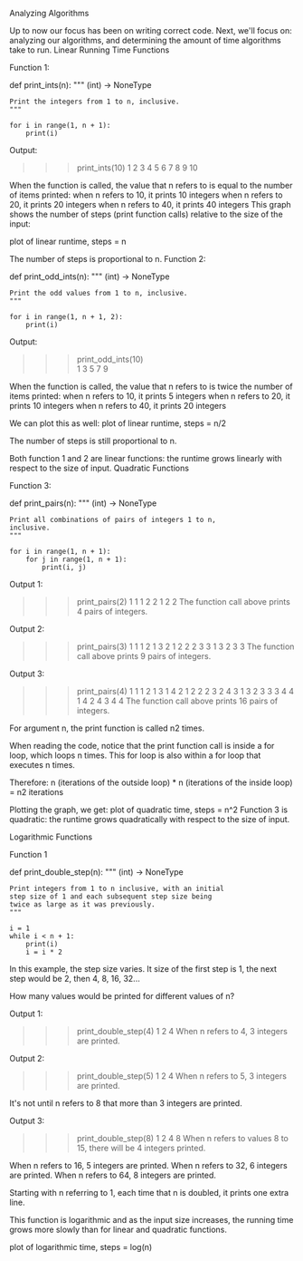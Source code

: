 Analyzing Algorithms

Up to now our focus has been on writing correct code. Next, we'll focus on:
analyzing our algorithms, and
determining the amount of time algorithms take to run.
Linear Running Time Functions

Function 1:

def print_ints(n):
    """ (int) -> NoneType

    Print the integers from 1 to n, inclusive.
    """

    for i in range(1, n + 1):
        print(i)

Output:
>>> print_ints(10)
1
2
3
4
5
6
7
8
9
10

When the function is called, the value that n refers to is equal to the number of items printed:
when n refers to 10, it prints 10 integers
when n refers to 20, it prints 20 integers
when n refers to 40, it prints 40 integers
This graph shows the number of steps (print function calls) relative to the size of the input:

plot of linear runtime, steps = n

The number of steps is proportional to n. 
Function 2:

def print_odd_ints(n):
    """ (int) -> NoneType

    Print the odd values from 1 to n, inclusive.
    """

    for i in range(1, n + 1, 2):
        print(i)

Output:
>>> print_odd_ints(10)		
1
3
5
7
9

When the function is called, the value that n refers to is twice the number of items printed:
when n refers to 10, it prints 5 integers
when n refers to 20, it prints 10 integers
when n refers to 40, it prints 20 integers

We can plot this as well:
plot of linear runtime, steps = n/2 

The number of steps is still proportional to n.

Both function 1 and 2 are linear functions: the runtime grows linearly with respect to the size of input.
Quadratic Functions

Function 3:

def print_pairs(n):
    """ (int) -> NoneType

    Print all combinations of pairs of integers 1 to n,
	inclusive.
    """

    for i in range(1, n + 1):
        for j in range(1, n + 1):
            print(i, j)

Output 1:
>>> print_pairs(2)
1 1
1 2
2 1
2 2
The function call above prints 4 pairs of integers.

Output 2:
>>> print_pairs(3)
1 1
1 2
1 3
2 1
2 2
2 3
3 1
3 2
3 3
The function call above prints 9 pairs of integers.

Output 3:
>>>print_pairs(4)
1 1
1 2
1 3
1 4
2 1
2 2
2 3
2 4
3 1
3 2
3 3
3 4
4 1
4 2
4 3
4 4
The function call above prints 16 pairs of integers.

For argument n, the print function is called n2 times.

When reading the code, notice that the print function call is inside a for loop, which loops n times. This for loop is also within a for loop that executes n times.

Therefore:
n (iterations of the outside loop) * n (iterations of the inside loop) = n2 iterations

Plotting the graph, we get:
plot of quadratic time, steps = n^2
Function 3 is quadratic: the runtime grows quadratically with respect to the size of input.

Logarithmic Functions

Function 1

def print_double_step(n):
    """ (int) -> NoneType

    Print integers from 1 to n inclusive, with an initial
    step size of 1 and each subsequent step size being 
    twice as large as it was previously.    
    """

    i = 1
    while i < n + 1:
        print(i)
        i = i * 2        

In this example, the step size varies. It size of the first step is 1, the next step would be 2, then 4, 8, 16, 32...

How many values would be printed for different values of n?

Output 1:
>>> print_double_step(4)
1
2
4
When n refers to 4, 3 integers are printed.

Output 2:
>>> print_double_step(5)
1
2
4
When n refers to 5, 3 integers are printed.

It's not until n refers to 8 that more than 3 integers are printed.

Output 3:
>>> print_double_step(8)
1
2
4
8
When n refers to values 8 to 15, there will be 4 integers printed.

When n refers to 16, 5 integers are printed.
When n refers to 32, 6 integers are printed.
When n refers to 64, 8 integers are printed.

Starting with n referring to 1, each time that n is doubled, it prints one extra line.

This function is logarithmic and as the input size increases, the running time grows more slowly than for linear and quadratic functions.

plot of logarithmic time, steps = log(n)
